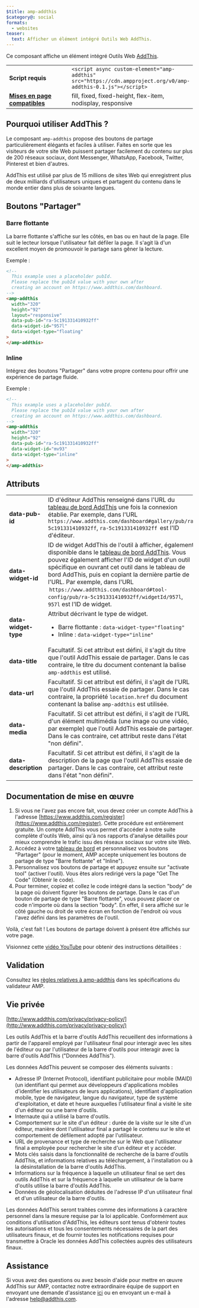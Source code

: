 ```yaml
---
$title: amp-addthis
$category@: social
formats:
  - websites
teaser:
  text: Afficher un élément intégré Outils Web AddThis.
---
```


<!--
Copyright 2018 The AMP HTML Authors. All Rights Reserved.

Licensed under the Apache License, Version 2.0 (the "License");
you may not use this file except in compliance with the License.
You may obtain a copy of the License at

      http://www.apache.org/licenses/LICENSE-2.0

Unless required by applicable law or agreed to in writing, software
distributed under the License is distributed on an "AS-IS" BASIS,
WITHOUT WARRANTIES OR CONDITIONS OF ANY KIND, either express or implied.
See the License for the specific language governing permissions and
limitations under the License.
-->

Ce composant affiche un élément intégré Outils Web [AddThis](https://www.addthis.com).

<table>
  <tr>
    <td width="40%"><strong>Script requis</strong></td>
    <td><code>&lt;script async custom-element="amp-addthis" src="https://cdn.ampproject.org/v0/amp-addthis-0.1.js">&lt;/script></code></td>
  </tr>
  <tr>
    <td class="col-fourty"><strong><a href="../../../documentation/guides-and-tutorials/develop/style_and_layout/control_layout.md">Mises en page compatibles</a></strong></td>
    <td>fill, fixed, fixed-height, flex-item, nodisplay, responsive</td>
  </tr>
</table>

## Pourquoi utiliser AddThis ? <a name="why-addthis"></a>

Le composant `amp-addthis` propose des boutons de partage particulièrement élégants et faciles à utiliser. Faites en sorte que les visiteurs de votre site Web puissent partager facilement du contenu sur plus de 200 réseaux sociaux, dont Messenger, WhatsApp, Facebook, Twitter, Pinterest et bien d'autres.

AddThis est utilisé par plus de 15 millions de sites Web qui enregistrent plus de deux milliards d'utilisateurs uniques et partagent du contenu dans le monde entier dans plus de soixante langues.

## Boutons "Partager" <a name="share-buttons"></a>

### Barre flottante <a name="floating"></a>

La barre flottante s'affiche sur les côtés, en bas ou en haut de la page. Elle suit le lecteur lorsque l'utilisateur fait défiler la page. Il s'agit là d'un excellent moyen de promouvoir le partage sans gêner la lecture.

Exemple :

```html
<!--
  This example uses a placeholder pubId.
  Please replace the pubId value with your own after
  creating an account on https://www.addthis.com/dashboard.
-->
<amp-addthis
  width="320"
  height="92"
  layout="responsive"
  data-pub-id="ra-5c191331410932ff"
  data-widget-id="957l"
  data-widget-type="floating"
>
</amp-addthis>
```

### Inline <a name="inline"></a>

Intégrez des boutons "Partager" dans votre propre contenu pour offrir une expérience de partage fluide.

Exemple :

```html
<!--
  This example uses a placeholder pubId.
  Please replace the pubId value with your own after
  creating an account on https://www.addthis.com/dashboard.
-->
<amp-addthis
  width="320"
  height="92"
  data-pub-id="ra-5c191331410932ff"
  data-widget-id="mv93"
  data-widget-type="inline"
>
</amp-addthis>
```

## Attributs <a name="attributes"></a>

<table>
  <tr>
    <td width="40%"><strong>data-pub-id</strong></td>
    <td>ID d'éditeur AddThis renseigné dans l'URL du <a href="https://addthis.com/dashboard">tableau de bord AddThis</a> une fois la connexion établie. Par exemple, dans l'URL <code>https://www.addthis.com/dashboard#gallery/pub/ra-5c191331410932ff</code>, <code>ra-5c191331410932ff</code>  est l'ID d'éditeur.</td>
  </tr>
  <tr>
    <td width="40%"><strong>data-widget-id</strong></td>
    <td>ID de widget AddThis de l'outil à afficher, également disponible dans le <a href="https://addthis.com/dashboard">tableau de bord AddThis</a>. Vous pouvez également afficher l'ID de widget d'un outil spécifique en ouvrant cet outil dans le tableau de bord AddThis, puis en copiant la dernière partie de l'URL. Par exemple, dans l'URL  <code>https://www.addthis.com/dashboard#tool-config/pub/ra-5c191331410932ff/widgetId/957l</code>, <code>957l</code> est l'ID de widget.</td>
  </tr>
  <tr>
    <td width="40%"><strong>data-widget-type</strong></td>
    <td>Attribut décrivant le type de widget.
      <ul>
        <li>Barre flottante : <code>data-widget-type="floating"</code></li>
        <li>Inline : <code>data-widget-type="inline"</code></li>
      </ul></td>
    </tr>
    <tr>
      <td width="40%"><strong>data-title</strong></td>
      <td>Facultatif. Si cet attribut est défini, il s'agit du titre que l'outil AddThis essaie de partager. Dans le cas contraire, le titre du document contenant la balise <code>amp-addthis</code> est utilisé.</td>
    </tr>
    <tr>
      <td width="40%"><strong>data-url</strong></td>
      <td>Facultatif. Si cet attribut est défini, il s'agit de l'URL que l'outil AddThis essaie de partager. Dans le cas contraire, la propriété <code>location.href</code> du document contenant la balise <code>amp-addthis</code> est utilisée.</td>
    </tr>
    <tr>
      <td width="40%"><strong>data-media</strong></td>
      <td>Facultatif. Si cet attribut est défini, il s'agit de l'URL d'un élément multimédia (une image ou une vidéo, par exemple) que l'outil AddThis essaie de partager. Dans le cas contraire, cet attribut reste dans l'état "non défini".</td>
    </tr>
    <tr>
      <td width="40%"><strong>data-description</strong></td>
      <td>Facultatif. Si cet attribut est défini, il s'agit de la description de la page que l'outil AddThis essaie de partager. Dans le cas contraire, cet attribut reste dans l'état "non défini".</td>
    </tr>
  </table>

## Documentation de mise en œuvre <a name="implementation-documentation"></a>

1. Si vous ne l'avez pas encore fait, vous devez créer un compte AddThis à l'adresse [https://www.addthis.com/register](https://www.addthis.com/register). Cette procédure est entièrement gratuite. Un compte AddThis vous permet d'accéder à notre suite complète d'outils Web, ainsi qu'à nos rapports d'analyse détaillés pour mieux comprendre le trafic issu des réseaux sociaux sur votre site Web.
1. Accédez à votre [tableau de bord](https://addthis.com/dashboard) et personnalisez vos boutons "Partager" (pour le moment, AMP accepte uniquement les boutons de partage de type "Barre flottante" et "Inline").
1. Personnalisez vos boutons de partage et appuyez ensuite sur "activate tool" (activer l'outil). Vous êtes alors redirigé vers la page "Get The Code" (Obtenir le code).
1. Pour terminer, copiez et collez le code intégré dans la section "body" de la page où doivent figurer les boutons de partage. Dans le cas d'un bouton de partage de type "Barre flottante", vous pouvez placer ce code n'importe où dans la section "body". En effet, il sera affiché sur le côté gauche ou droit de votre écran en fonction de l'endroit où vous l'avez défini dans les paramètres de l'outil.

Voilà, c'est fait ! Les boutons de partage doivent à présent être affichés sur votre page.

Visionnez cette [vidéo YouTube](https://www.youtube.com/watch?v=BSkuAB4er2o) pour obtenir des instructions détaillées :
<amp-youtube width="480" height="270" data-videoid="BSkuAB4er2o" layout="responsive"></amp-youtube>

## Validation <a name="validation"></a>

Consultez les [règles relatives à amp-addthis](https://github.com/ampproject/amphtml/blob/master/extensions/amp-addthis/validator-amp-addthis.protoascii) dans les spécifications du validateur AMP.

## Vie privée <a name="privacy"></a>

[http://www.addthis.com/privacy/privacy-policy/](http://www.addthis.com/privacy/privacy-policy/)

Les outils AddThis et la barre d'outils AddThis recueillent des informations à partir de l'appareil employé par l'utilisateur final pour interagir avec les sites de l'éditeur ou par l'utilisateur de la barre d'outils pour interagir avec la barre d'outils AddThis ("Données AddThis").

Les données AddThis peuvent se composer des éléments suivants :

- Adresse IP (Internet Protocol), identifiant publicitaire pour mobile (MAID) (un identifiant qui permet aux développeurs d'applications mobiles d'identifier les utilisateurs de leurs applications), identifiant d'application mobile, type de navigateur, langue du navigateur, type de système d'exploitation, et date et heure auxquelles l'utilisateur final a visité le site d'un éditeur ou une barre d'outils.
- Internaute qui a utilisé la barre d'outils.
- Comportement sur le site d'un éditeur : durée de la visite sur le site d'un éditeur, manière dont l'utilisateur final a partagé le contenu sur le site et comportement de défilement adopté par l'utilisateur.
- URL de provenance et type de recherche sur le Web que l'utilisateur final a employée pour rechercher le site d'un éditeur et y accéder.
- Mots clés saisis dans la fonctionnalité de recherche de la barre d'outils AddThis, et informations relatives au téléchargement, à l'installation ou à la désinstallation de la barre d'outils AddThis.
- Informations sur la fréquence à laquelle un utilisateur final se sert des outils AddThis et sur la fréquence à laquelle un utilisateur de la barre d'outils utilise la barre d'outils AddThis.
- Données de géolocalisation déduites de l'adresse IP d'un utilisateur final et d'un utilisateur de la barre d'outils.

Les données AddThis seront traitées comme des informations à caractère personnel dans la mesure requise par la loi applicable. Conformément aux conditions d'utilisation d'AddThis, les éditeurs sont tenus d'obtenir toutes les autorisations et tous les consentements nécessaires de la part des utilisateurs finaux, et de fournir toutes les notifications requises pour transmettre à Oracle les données AddThis collectées auprès des utilisateurs finaux.

## Assistance <a name="support"></a>

Si vous avez des questions ou avez besoin d'aide pour mettre en œuvre AddThis sur AMP, contactez notre extraordinaire équipe de support en envoyant une demande d'assistance [ici](https://www.addthis.com/support/) ou en envoyant un e-mail à l'adresse [help@addthis.com](mailto%3ahelp@addthis.com).
